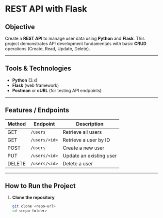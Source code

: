 # REST API with Flask

## Objective  
Create a **REST API** to manage user data using **Python** and **Flask**. This project demonstrates API development fundamentals with basic **CRUD** operations (Create, Read, Update, Delete).  

---

## Tools & Technologies  
- **Python** (3.x)  
- **Flask** (web framework)  
- **Postman** or **cURL** (for testing API endpoints)  

---

## Features / Endpoints  

| Method | Endpoint                | Description                          |
|--------|------------------------|--------------------------------------|
| GET    | `/users`               | Retrieve all users                   |
| GET    | `/users/<id>`          | Retrieve a user by ID                |
| POST   | `/users`               | Create a new user                    |
| PUT    | `/users/<id>`          | Update an existing user              |
| DELETE | `/users/<id>`          | Delete a user                        |

---

## How to Run the Project  

1. **Clone the repository**  
   ```bash
   git clone <repo-url>
   cd <repo-folder>
